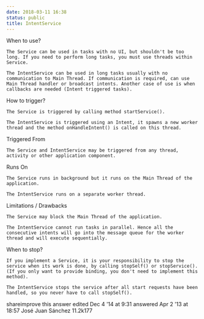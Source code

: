 ```yaml
---
date: 2018-03-11 16:38
status: public
title: IntentService
---
```


When to use?

    The Service can be used in tasks with no UI, but shouldn't be too long. If you need to perform long tasks, you must use threads within Service.

    The IntentService can be used in long tasks usually with no communication to Main Thread. If communication is required, can use Main Thread handler or broadcast intents. Another case of use is when callbacks are needed (Intent triggered tasks).

How to trigger?

    The Service is triggered by calling method startService().

    The IntentService is triggered using an Intent, it spawns a new worker thread and the method onHandleIntent() is called on this thread.

Triggered From

    The Service and IntentService may be triggered from any thread, activity or other application component.

Runs On

    The Service runs in background but it runs on the Main Thread of the application.

    The IntentService runs on a separate worker thread.

Limitations / Drawbacks

    The Service may block the Main Thread of the application.

    The IntentService cannot run tasks in parallel. Hence all the consecutive intents will go into the message queue for the worker thread and will execute sequentially.

When to stop?

    If you implement a Service, it is your responsibility to stop the service when its work is done, by calling stopSelf() or stopService(). (If you only want to provide binding, you don't need to implement this method).

    The IntentService stops the service after all start requests have been handled, so you never have to call stopSelf().

shareimprove this answer
edited Dec 4 '14 at 9:31
answered Apr 2 '13 at 18:57
José Juan Sánchez
11.2k177

